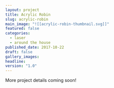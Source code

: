 ```yaml
---
layout: project
title: Acrylic Robin
slug: acrylic-robin
main_image: "![[acrylic-robin-thumbnail.svg]]"
featured: false
categories:
  - laser
  - around the house
published_date: 2017-10-22
draft: false
gallery_images: 
headline: 
version: "1.0"
---
```


More project details coming soon!